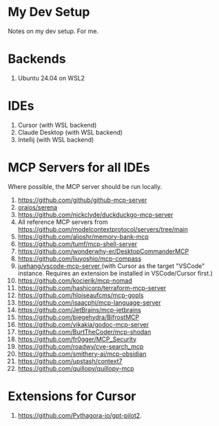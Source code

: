 # My Dev Setup
Notes on my dev setup. For me.

# Backends
1. Ubuntu 24.04 on WSL2

# IDEs
1. Cursor (with WSL backend)
2. Claude Desktop (with WSL backend)
3. Intellij (with WSL backend)

# MCP Servers for all IDEs
Where possible, the MCP server should be run locally.

1. https://github.com/github/github-mcp-server
2. [oraios/serena](https://github.com/oraios/serena)
3. https://github.com/nickclyde/duckduckgo-mcp-server
4. All reference MCP servers from https://github.com/modelcontextprotocol/servers/tree/main
5. https://github.com/alioshr/memory-bank-mcp
6. https://github.com/tumf/mcp-shell-server
7. https://github.com/wonderwhy-er/DesktopCommanderMCP
8. https://github.com/liuyoshio/mcp-compass
9. [juehang/vscode-mcp-server ](https://github.com/juehang/vscode-mcp-server) (with Cursor as the target "VSCode" instance. Requires an extension be installed in VSCode/Cursor first.)
10. https://github.com/kocierik/mcp-nomad
11. https://github.com/hashicorp/terraform-mcp-server
12. https://github.com/hloiseaufcms/mcp-gopls
13. https://github.com/isaacphi/mcp-language-server
14. https://github.com/JetBrains/mcp-jetbrains
15. https://github.com/biegehydra/BifrostMCP
16. https://github.com/yikakia/godoc-mcp-server
17. https://github.com/BurtTheCoder/mcp-shodan
18. https://github.com/fr0gger/MCP_Security
19. https://github.com/roadwy/cve-search_mcp
20. https://github.com/smithery-ai/mcp-obsidian
21. https://github.com/upstash/context7
22. https://github.com/quillopy/quillopy-mcp

# Extensions for Cursor
1. https://github.com/Pythagora-io/gpt-pilot2. 
